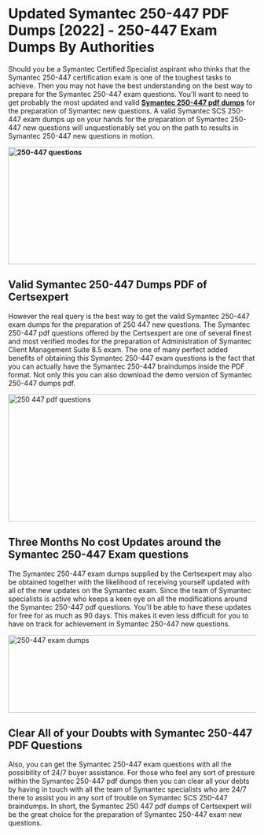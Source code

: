 <h1><strong>Updated Symantec 250-447 PDF Dumps [2022] - 250-447 Exam Dumps By Authorities&nbsp;</strong></h1>
<p><span style="font-weight: 400;">Should you be a Symantec Certified Specialist aspirant who thinks that the Symantec 250-447 certification exam is one of the toughest tasks to achieve. Then you may not have the best understanding on the best way to prepare for the Symantec 250-447 exam questions. You'll want to need to get probably the most updated and valid <strong><a href="https://www.certsexpert.com/250-447-pdf-questions.html">Symantec 250-447 pdf dumps</a></strong> for the preparation of Symantec new questions. A valid Symantec SCS 250-447 exam dumps up on your hands for the preparation of Symantec 250-447 new questions will unquestionably set you on the path to results in Symantec 250-447 new questions in motion.</span></p>
<p><span style="font-weight: 400;"><strong><img style="display: block; margin-left: auto; margin-right: auto;" src="https://i.ibb.co/QXh983F/73475278-2429792180625311-4586132736837681152-n.jpg" alt="250-447 questions" width="632" height="238" /></strong></span></p>
<h2><strong>Valid Symantec 250-447 Dumps PDF of Certsexpert</strong></h2>
<p><span style="font-weight: 400;">However the real query is the best way to get the valid Symantec 250-447 exam dumps for the preparation of 250 447 new questions. The Symantec 250-447 pdf questions offered by the Certsexpert are one of several finest and most verified modes for the preparation of Administration of Symantec Client Management Suite 8.5 exam. The one of many perfect added benefits of obtaining this Symantec 250-447 exam questions is the fact that you can actually have the Symantec 250-447 braindumps inside the PDF format. Not only this you can also download the demo version of Symantec 250-447 dumps pdf.</span></p>
<p><span style="font-weight: 400;"><img style="display: block; margin-left: auto; margin-right: auto;" src="https://i.ibb.co/Jd8hN2L/76714008-3182067705200142-8735104740007870464-n.jpg" alt="250 447 pdf questions" width="701" height="259" /></span></p>
<h2><strong>Three Months No cost Updates around the Symantec 250-447 Exam questions</strong></h2>
<p><span style="font-weight: 400;">The Symantec 250-447 exam dumps supplied by the Certsexpert may also be obtained together with the likelihood of receiving yourself updated with all of the new updates on the Symantec exam. Since the team of Symantec specialists is active who keeps a keen eye on all the modifications around the Symantec 250-447 pdf questions. You'll be able to have these updates for free for as much as 90 days. This makes it even less difficult for you to have on track for achievement in Symantec 250-447 new questions.</span></p>
<p><span style="font-weight: 400;"><a href="https://www.certsexpert.com/250-447-pdf-questions.html"><img style="display: block; margin-left: auto; margin-right: auto;" src="https://i.ibb.co/TMnKrkJ/75398236-424489711531572-5064688549987614720-n.jpg" alt="250-447 exam dumps" width="714" height="158" /></a></span></p>
<h2><strong>Clear All of your Doubts with Symantec 250-447 PDF Questions</strong></h2>
<p>Also, you can get the Symantec 250-447 exam questions with all the possibility of 24/7 buyer assistance. For those who feel any sort of pressure within the Symantec 250-447 pdf dumps then you can clear all your debts by having in touch with all the team of Symantec specialists who are 24/7 there to assist you in any sort of trouble on Symantec SCS 250-447 braindumps. In short, the Symantec 250 447 pdf dumps of Certsexpert will be the great choice for the preparation of Symantec 250-447 exam new questions.</p>
